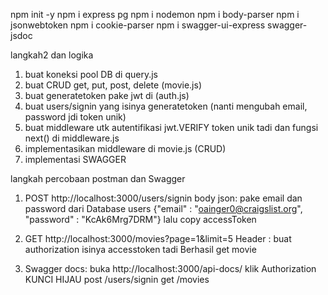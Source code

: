 npm init -y
npm i express pg
npm i nodemon
npm i body-parser
npm i jsonwebtoken
npm i cookie-parser
npm i swagger-ui-express swagger-jsdoc


langkah2 dan logika
1. buat koneksi pool DB di query.js
2. buat CRUD get, put, post, delete (movie.js)
3. buat generatetoken pake jwt di (auth.js) 
4. buat users/signin yang isinya generatetoken (nanti mengubah email, password jdi token unik)
5. buat middleware utk autentifikasi jwt.VERIFY token unik tadi dan fungsi next() di middleware.js
6. implementasikan middleware di movie.js (CRUD)
7. implementasi SWAGGER


langkah percobaan postman dan Swagger
1. POST http://localhost:3000/users/signin
body json: pake email dan password dari Database users {"email" : "oainger0@craigslist.org", "password" : "KcAk6Mrg7DRM"}
lalu copy accessToken

2. GET http://localhost:3000/movies?page=1&limit=5
Header : buat authorization isinya accesstoken tadi
Berhasil get movie

3. Swagger docs: buka http://localhost:3000/api-docs/
klik Authorization KUNCI HIJAU
post /users/signin
get /movies
